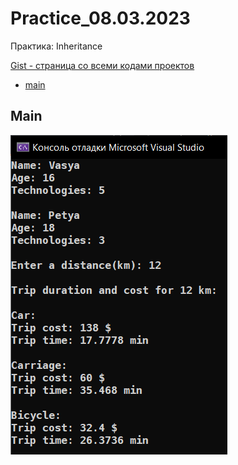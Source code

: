 
# Practice_08.03.2023
Практика: Inheritance

<a href="https://gist.github.com/SlavikArt/f0169b7d8f5ea1cf586f5b23e5bae86a">Gist - страница со всеми кодами проектов</a>

* [main](main)

<p align="center">
    <h2>Main</h2>
    <p></p>
    <img src="images/main.png">
</p>